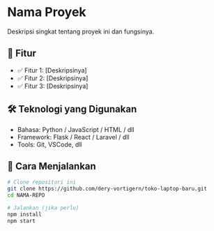 # Nama Proyek

Deskripsi singkat tentang proyek ini dan fungsinya.

## 📂 Fitur

- ✅ Fitur 1: [Deskripsinya]
- ✅ Fitur 2: [Deskripsinya]
- ✅ Fitur 3: [Deskripsinya]

## 🛠️ Teknologi yang Digunakan

- Bahasa: Python / JavaScript / HTML / dll
- Framework: Flask / React / Laravel / dll
- Tools: Git, VSCode, dll

## 🚀 Cara Menjalankan

```bash
# Clone repositori ini
git clone https://github.com/dery-vortigern/toko-laptop-baru.git
cd NAMA-REPO

# Jalankan (jika perlu)
npm install
npm start
